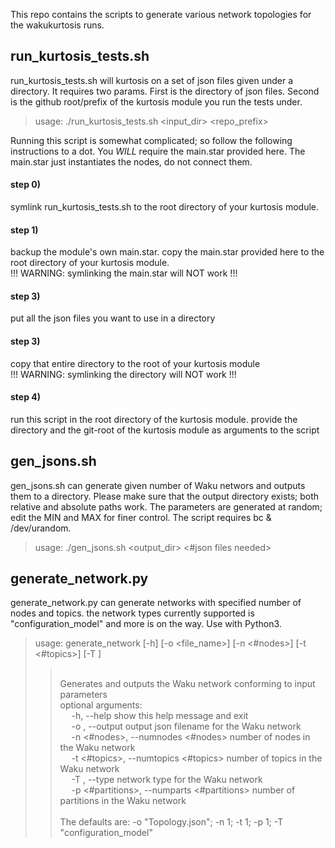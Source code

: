 This repo contains the scripts to generate various network topologies for the wakukurtosis runs. 

## run_kurtosis_tests.sh
run_kurtosis_tests.sh will kurtosis on a set of json files given under a directory. It requires two params. First is the directory of json files. Second is the github root/prefix of the kurtosis module you run the tests under.</br>

> usage: ./run_kurtosis_tests.sh <input_dir> <repo_prefix> </br>

Running this script is somewhat complicated; so follow the following instructions to a dot. You *WILL* require the main.star provided here. The main.star just instantiates the nodes, do not connect them.

#### step 0)
  symlink  run_kurtosis_tests.sh to the root directory of your kurtosis module.</br>
#### step 1)
  backup the module's own main.star. copy the main.star provided here to the root directory of your kurtosis module.</br>
     !!! WARNING: symlinking the main.star will NOT work !!!</br>
#### step 3)
  put all the json files you want to use in a directory</br>
#### step 3)
   copy that entire directory to the root of your kurtosis module</br>
   !!! WARNING: symlinking the directory will NOT work !!!</br>
#### step 4)
   run this script in the root directory of the kurtosis module. provide the directory and the git-root of the kurtosis module as arguments to the script</br>


## gen_jsons.sh
gen_jsons.sh can generate given number of Waku networs and outputs them to a directory. Please make sure that the output directory exists; both relative and absolute paths work. The parameters are generated at random; edit the MIN and MAX for finer control. The script requires bc & /dev/urandom.<br>

> usage: ./gen_jsons.sh <output_dir> <#json files needed> </br>

## generate_network.py
generate_network.py can generate networks with specified number of nodes and topics. the network types currently supported is "configuration_model" and more is on the way. Use with Python3.

> usage: generate_network [-h] [-o <file_name>] [-n <#nodes>] [-t <#topics>]
                        [-T <type>] <br>
>> </br>
>> Generates and outputs the Waku network conforming to input parameters<//br>
>> </br>
>> optional arguments:</br>
>> &emsp;  -h, --help            show this help message and exit</br>
>> &emsp;  -o <file_name>, --output <file_name> output json filename for the Waku network </br>
>> &emsp;  -n <#nodes>, --numnodes <#nodes> number of nodes in the Waku network </br>
>> &emsp;  -t <#topics>, --numtopics <#topics> number of topics in the Waku network </br>
>> &emsp;  -T <type>, --type <type>  network type for the Waku network </br>
>> &emsp;  -p <#partitions>, --numparts <#partitions> number of partitions in the Waku network</br>
  >></br>
>>The defaults are: -o "Topology.json"; -n 1; -t 1; -p 1; -T "configuration_model"</br>
